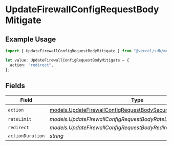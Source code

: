 # UpdateFirewallConfigRequestBodyMitigate

## Example Usage

```typescript
import { UpdateFirewallConfigRequestBodyMitigate } from "@vercel/sdk/models/updatefirewallconfigop.js";

let value: UpdateFirewallConfigRequestBodyMitigate = {
  action: "redirect",
};
```

## Fields

| Field                                                                                                                                        | Type                                                                                                                                         | Required                                                                                                                                     | Description                                                                                                                                  |
| -------------------------------------------------------------------------------------------------------------------------------------------- | -------------------------------------------------------------------------------------------------------------------------------------------- | -------------------------------------------------------------------------------------------------------------------------------------------- | -------------------------------------------------------------------------------------------------------------------------------------------- |
| `action`                                                                                                                                     | [models.UpdateFirewallConfigRequestBodySecurityRequest3ValueAction](../models/updatefirewallconfigrequestbodysecurityrequest3valueaction.md) | :heavy_check_mark:                                                                                                                           | N/A                                                                                                                                          |
| `rateLimit`                                                                                                                                  | *models.UpdateFirewallConfigRequestBodyRateLimit*                                                                                            | :heavy_minus_sign:                                                                                                                           | N/A                                                                                                                                          |
| `redirect`                                                                                                                                   | *models.UpdateFirewallConfigRequestBodyRedirect*                                                                                             | :heavy_minus_sign:                                                                                                                           | N/A                                                                                                                                          |
| `actionDuration`                                                                                                                             | *string*                                                                                                                                     | :heavy_minus_sign:                                                                                                                           | N/A                                                                                                                                          |